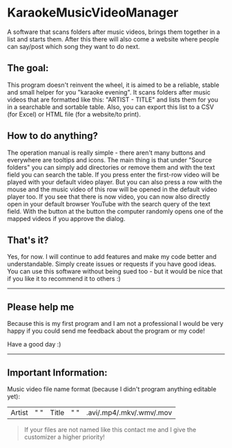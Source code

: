 # KaraokeMusicVideoManager
A software that scans folders after music videos, brings them together in a list and starts them. After this there will also come a website where people can say/post which song they want to do next.
## The goal:
This program doesn't reinvent the wheel, it is aimed to be a reliable, stable and small helper for you "karaoke evening". It scans folders after music videos that are formatted like this: "ARTIST - TITLE" and lists them for you in a searchable and sortable table. Also, you can export this list to a CSV (for Excel) or HTML file (for a website/to print).
## How to do anything?
The operation manual is really simple - there aren't many buttons and everywhere are tooltips and icons. The main thing is that under "Source folders" you can simply add directories or remove them and with the text field you can search the table. If you press enter the first-row video will be played with your default video player. But you can also press a row with the mouse and the music video of this row will be opened in the default video player too. If you see that there is now video, you can now also directly open in your default browser YouTube with the search query of the text field. With the button at the button the computer randomly opens one of the mapped videos if you approve the dialog.
## That's it?
Yes, for now. I will continue to add features and make my code better and understandable. Simply create issues or requests if you have good ideas. You can use this software without being sued too - but it would be nice that if you like it to recommend it to others :)
* * *
## Please help me
Because this is my first program and I am not a professional I would be very happy if you could send me feedback about the program or my code!

Have a good day :)

* * *
## Important Information:
Music video file name format (because I didn't program anything editable yet):
<html><table><tr><td>Artist</td><td>" "</td><td>Title</td><td>" "</td><td>.avi/.mp4/.mkv/.wmv/.mov</td></tr></table></html>

> If your files are not named like this contact me and I give the customizer a higher priority!
